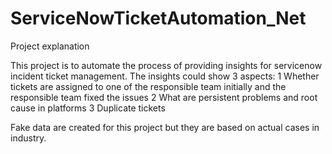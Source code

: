 # ServiceNowTicketAutomation_Net

Project explanation

This project is to automate the process of providing insights for servicenow incident ticket management. The insights could show 3 aspects:
1 Whether tickets are assigned to one of the responsible team initially and the responsible team fixed the issues
2 What are persistent problems and root cause in platforms 
3 Duplicate tickets

Fake data are created for this project but they are based on actual cases in industry. 

